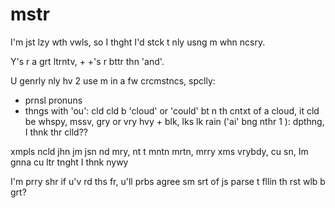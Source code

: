 # mstr
I'm jst lzy wth vwls, so I thght I'd stck t nly usng m whn ncsry.

Y's r a grt ltrntv, + +'s r bttr thn 'and'.

U genrly nly hv 2 use m in a fw crcmstncs, spclly:
- prnsl pronuns
- thngs with 'ou': cld cld b 'cloud' or 'could' bt n th cntxt of a cloud, it cld be whspy, mssv, gry or vry hvy + blk, lks lk rain ('ai' bng nthr 1 ): dpthng, I thnk thr clld??  

xmpls ncld jhn jm jsn nd mry, nt t mntn mrtn, mrry xms vrybdy, cu sn, Im gnna cu ltr tnght I thnk nywy

I'm prry shr if u'v rd ths fr, u'll prbs agree sm srt of js parse t fllin th rst wlb b grt? 
